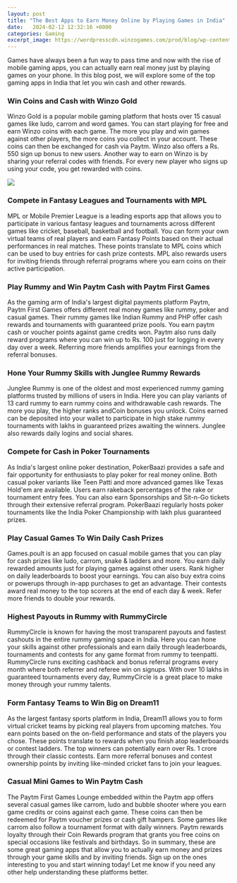 ```yaml
---
layout: post
title: "The Best Apps to Earn Money Online by Playing Games in India"
date:   2024-02-12 12:32:16 +0000
categories: Gaming
excerpt_image: https://wordpresscdn.winzogames.com/prod/blog/wp-content/uploads/2022/07/25134654/blog-image-5.jpg
---
```


Games have always been a fun way to pass time and now with the rise of mobile gaming apps, you can actually earn real money just by playing games on your phone. In this blog post, we will explore some of the top gaming apps in India that let you win cash and other rewards.
### Win Coins and Cash with Winzo Gold 
Winzo Gold is a popular mobile gaming platform that hosts over 15 casual games like ludo, carrom and word games. You can start playing for free and earn Winzo coins with each game. The more you play and win games against other players, the more coins you collect in your account. These coins can then be exchanged for cash via Paytm. Winzo also offers a Rs. 550 sign up bonus to new users. Another way to earn on Winzo is by sharing your referral codes with friends. For every new player who signs up using your code, you get rewarded with coins.

![](https://wordpresscdn.winzogames.com/prod/blog/wp-content/uploads/2022/07/25134654/blog-image-5.jpg)
### Compete in Fantasy Leagues and Tournaments with MPL
MPL or Mobile Premier League is a leading esports app that allows you to participate in various fantasy leagues and tournaments across different games like cricket, baseball, basketball and football. You can form your own virtual teams of real players and earn Fantasy Points based on their actual performances in real matches. These points translate to MPL coins which can be used to buy entries for cash prize contests. MPL also rewards users for inviting friends through referral programs where you earn coins on their active participation.
### Play Rummy and Win Paytm Cash with Paytm First Games 
As the gaming arm of India's largest digital payments platform Paytm, Paytm First Games offers different real money games like rummy, poker and casual games. Their rummy games like Indian Rummy and PHP offer cash rewards and tournaments with guaranteed prize pools. You earn paytm cash or voucher points against game credits won. Paytm also runs daily reward programs where you can win up to Rs. 100 just for logging in every day over a week. Referring more friends amplifies your earnings from the referral bonuses.
### Hone Your Rummy Skills with Junglee Rummy Rewards
Junglee Rummy is one of the oldest and most experienced rummy gaming platforms trusted by millions of users in India. Here you can play variants of 13 card rummy to earn rummy coins and withdrawable cash rewards. The more you play, the higher ranks andCoin bonuses you unlock. Coins earned can be deposited into your wallet to participate in high stake rummy tournaments with lakhs in guaranteed prizes awaiting the winners. Junglee also rewards daily logins and social shares.
### Compete for Cash in Poker Tournaments  
As India's largest online poker destination, PokerBaazi provides a safe and fair opportunity for enthusiasts to play poker for real money online. Both casual poker variants like Teen Patti and more advanced games like Texas Hold'em are available. Users earn rakeback percentages of the rake or tournament entry fees. You can also earn Sponsorships and Sit-n-Go tickets through their extensive referral program. PokerBaazi regularly hosts poker tournaments like the India Poker Championship with lakh plus guaranteed prizes.
### Play Casual Games To Win Daily Cash Prizes
Games.poult is an app focused on casual mobile games that you can play for cash prizes like ludo, carrom, snake & ladders and more. You earn daily rewarded amounts just for playing games against other users. Rank higher on daily leaderboards to boost your earnings. You can also buy extra coins or powerups through in-app purchases to get an advantage. Their contests award real money to the top scorers at the end of each day & week. Refer more friends to double your rewards.
### Highest Payouts in Rummy with RummyCircle 
RummyCircle is known for having the most transparent payouts and fastest cashouts in the entire rummy gaming space in India. Here you can hone your skills against other professionals and earn daily through leaderboards, tournaments and contests for any game format from rummy to teenpatti. RummyCircle runs exciting cashback and bonus referral programs every month where both referrer and referee win on signups. With over 10 lakhs in guaranteed tournaments every day, RummyCircle is a great place to make money through your rummy talents.
### Form Fantasy Teams to Win Big on Dream11
As the largest fantasy sports platform in India, Dream11 allows you to form virtual cricket teams by picking real players from upcoming matches. You earn points based on the on-field performance and stats of the players you chose. These points translate to rewards when you finish atop leaderboards or contest ladders. The top winners can potentially earn over Rs. 1 crore through their classic contests. Earn more referral bonuses and contest ownership points by inviting like-minded cricket fans to join your leagues.
### Casual Mini Games to Win Paytm Cash 
The Paytm First Games Lounge embedded within the Paytm app offers several casual games like carrom, ludo and bubble shooter where you earn game credits or coins against each game. These coins can then be redeemed for Paytm voucher prizes or cash gift hampers. Some games like carrom also follow a tournament format with daily winners. Paytm rewards loyalty through their Coin Rewards program that grants you free coins on special occasions like festivals and birthdays.
So in summary, these are some great gaming apps that allow you to actually earn money and prizes through your game skills and by inviting friends. Sign up on the ones interesting to you and start winning today! Let me know if you need any other help understanding these platforms better.